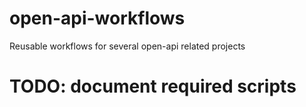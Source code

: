 # open-api-workflows
Reusable workflows for several open-api related projects

# TODO: document required scripts
